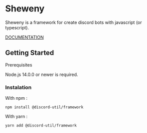# Sheweny

Sheweny is a framework for create discord bots with javascript (or typescript).

[DOCUMENTATION](https://www.sheweny.smaug-6739.com/doc/)

## Getting Started

Prerequisites

Node.js 14.0.0 or newer is required.

### Instalation

With npm :

```sh-session
npm install @discord-util/framework
```

With yarn :

```sh-session
yarn add @discord-util/framework
```
